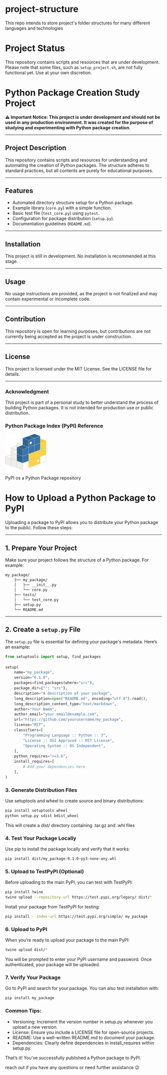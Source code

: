 # project-structure
This repo intends to store project's folder structures for many different languages and technologies 

# Project Status
This repository contains scripts and resources that are under development. 
Please note that some files, such as `setup_project.sh`, are not fully functional yet.
Use at your own discretion.

# Python Package Creation Study Project

**⚠️ Important Notice: This project is under development and should not be used in any production environment. It was created for the purpose of studying and experimenting with Python package creation.**

---

## Project Description

This repository contains scripts and resources for understanding and automating the creation of Python packages. The structure adheres to standard practices, but all contents are purely for educational purposes.

---

## Features
- Automated directory structure setup for a Python package.
- Example library (`core.py`) with a simple function.
- Basic test file (`test_core.py`) using `pytest`.
- Configuration for package distribution (`setup.py`).
- Documentation guidelines (`README.md`).

---

## Installation

This project is still in development. No installation is recommended at this stage.

---

## Usage

No usage instructions are provided, as the project is not finalized and may contain experimental or incomplete code.

---

## Contribution

This repository is open for learning purposes, but contributions are not currently being accepted as the project is under construction.

---

## License

This project is licensed under the MIT License. See the LICENSE file for details.

---

### Acknowledgment

This project is part of a personal study to better understand the process of building Python packages. It is not intended for production use or public distribution.

### Python Package Index (PyPI) Reference
![Image in Subfolder](images/logo-small.pypi1.svg) 

PyPI os a Python Package repository   

# How to Upload a Python Package to PyPI

Uploading a package to PyPI allows you to distribute your Python package to the public. Follow these steps:

---

## 1. Prepare Your Project
Make sure your project follows the structure of a Python package. For example:
```plaintext
my_package/
    ├── my_package/
    │   ├── __init__.py
    │   └── core.py
    ├── tests/
    │   └── test_core.py
    ├── setup.py
    └── README.md
```

---

## 2. Create a `setup.py` File
The `setup.py` file is essential for defining your package's metadata. Here’s an example:
```python
from setuptools import setup, find_packages

setup(
    name="my_package",
    version="0.1.0",
    packages=find_packages(where="src"),
    package_dir={"": "src"},
    description="A description of your package",
    long_description=open("README.md", encoding="utf-8").read(),
    long_description_content_type="text/markdown",
    author="Your Name",
    author_email="your.email@example.com",
    url="https://github.com/yourusername/my_package",
    license="MIT",
    classifiers=[
        "Programming Language :: Python :: 3",
        "License :: OSI Approved :: MIT License",
        "Operating System :: OS Independent",
    ],
    python_requires=">=3.6",
    install_requires=[
        # Add your dependencies here
    ],
)
```
### 3. Generate Distribution Files
Use setuptools and wheel to create source and binary distributions:

```bash
pip install setuptools wheel
python setup.py sdist bdist_wheel
```
This will create a dist/ directory containing .tar.gz and .whl files

### 4. Test Your Package Locally
Use pip to install the package locally and verify that it works:
``` bash	
pip install dist/my_package-0.1.0-py3-none-any.whl
```


### 5. Upload to TestPyPI (Optional)
Before uploading to the main PyPI, you can test with TestPyPI:
```bash
pip install twine
twine upload --repository-url https://test.pypi.org/legacy/ dist/*
```
Install your package from TestPyPI for testing:
```bash
pip install --index-url https://test.pypi.org/simple/ my_package
```


### 6. Upload to PyPI
When you’re ready to upload your package to the main PyPI:
```bash
twine upload dist/*
```
You will be prompted to enter your PyPI username and password. Once authenticated, your package will be uploaded.

### 7. Verify Your Package
Go to PyPI and search for your package. You can also test installation with:
```bash
pip install my_package
```


### Common Tips:
- Versioning: Increment the version number in setup.py whenever you upload a new version.
- License: Ensure you include a LICENSE file for open-source projects.
- README: Use a well-written README.md to document your package.
- Dependencies: Clearly define dependencies in install_requires within setup.py.

That’s it! You’ve successfully published a Python package to PyPI.

reach out if you have any questions or need further assistance :wink:
